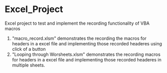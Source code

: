 # Excel_Project
Excel project to test and implement the recording functionality of VBA macros
1. "macro_record.xlsm" demonstrates the recording the macros for headers in a excel file and implementing those recorded headeres using click of a button
2. "Looping through Worsheets.xlsm" demonstrates the recording macros for headers in a excel file and implementing those recorded headeres in multiple sheets.
